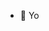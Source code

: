 - 👋 Yo
<!---
WiktorSob/WiktorSob is a ✨ special ✨ repository because its `README.md` (this file) appears on your GitHub profile.
You can click the Preview link to take a look at your changes.
--->
